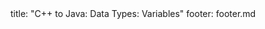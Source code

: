 <frontmatter>
title: "C++ to Java: Data Types: Variables"
footer: footer.md
</frontmatter>

<include src="unit-inPage-asFlat.md" boilerplate />